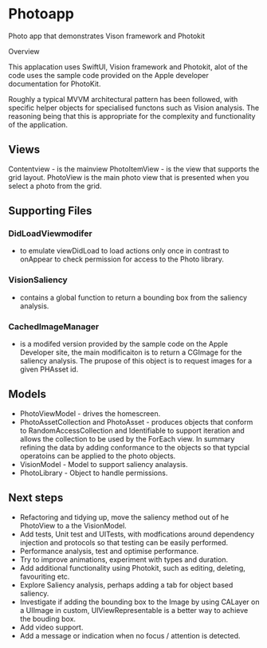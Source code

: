 # Photoapp
Photo app that demonstrates Vison framework and Photokit


Overview

This applacation uses SwiftUI, Vision framework and Photokit, alot of the code uses the sample code provided on the Apple developer documentation for PhotoKit.

Roughly a typical MVVM architectural pattern has been followed, with specific helper objects for specialised functons such as Vision analysis. The reasoning being that this is appropriate for the complexity and functionality of the application.


## Views
Contentview - is the mainview
PhotoItemView - is the view that supports the grid layout.
PhotoView is the main photo view that is presented when you select a photo from the grid.

## Supporting Files

### DidLoadViewmodifer 

 - to emulate viewDidLoad to load actions only once in contrast to onAppear to check permission for access to the Photo library.

### VisionSaliency 

- contains a global function to return a bounding box from the saliency analysis.

### CachedImageManager 

- is a modifed version provided by the sample code on the Apple Developer site, the main modificaiton is to return a CGImage for the saliency analysis.
The prupose of this object is to request images for a given PHAsset id.

## Models

- PhotoViewModel - drives the homescreen.
- PhotoAssetCollection and PhotoAsset - produces objects that conform to RandomAccessCollection and Identifiable to support iteration and allows the collection to be used by the ForEach view. In summary refining the data by  adding conformance to the objects so that typcial operatoins can be applied to the photo objects.
- VisionModel - Model to support saliency analaysis.
- PhotoLibrary - Object to handle permissions.


## Next steps

- Refactoring and tidying up, move the saliency method out of he PhotoView to a the VisionModel.
- Add tests, Unit test and UITests, with modfications around dependency injection and protocols so that testing can be easily performed.
- Performance analysis, test and optimise performance.
- Try to improve animations, experiment with types and duration.
- Add additional functionality using Photokit, such as editing, deleting, favouriting etc.
- Explore Saliency analysis, perhaps adding a tab for object based saliency.
- Investigate if adding the bounding box to the Image by using CALayer on a UIImage in custom, UIViewRepresentable is a better way to achieve the bouding box.
- Add video support.
- Add a message or indication when no focus / attention is detected.



